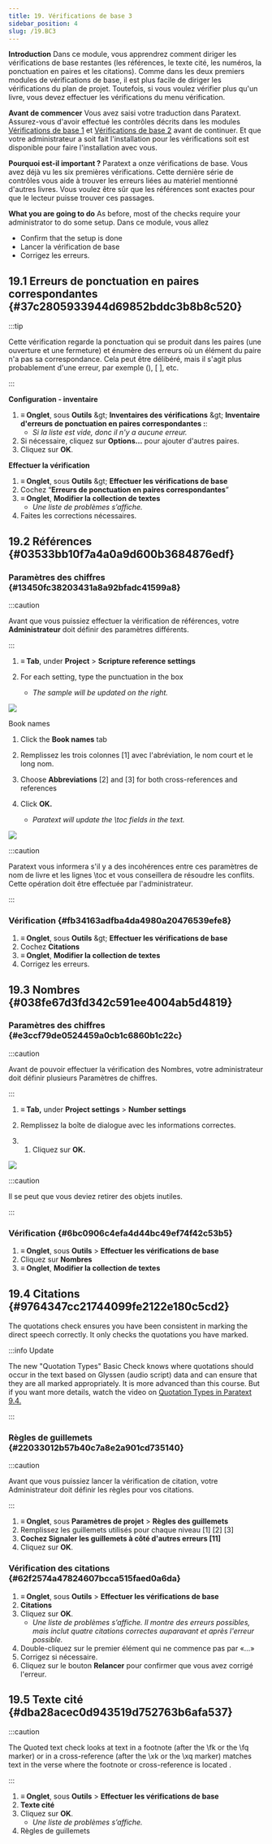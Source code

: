 ```yaml
---
title: 19. Vérifications de base 3
sidebar_position: 4
slug: /19.BC3
---
```




**Introduction** Dans ce module, vous apprendrez comment diriger les vérifications de base restantes (les références, le texte cité, les numéros, la ponctuation en paires et les citations). Comme dans les deux premiers modules de vérifications de base, il est plus facile de diriger les vérifications du plan de projet. Toutefois, si vous voulez vérifier plus qu'un livre, vous devez effectuer les vérifications du menu vérification.


**Avant de commencer**  Vous avez saisi votre traduction dans Paratext. Assurez-vous d'avoir effectué les contrôles décrits dans les modules [Vérifications de base 1](https://sillsdev.github.io/paratext-manual/5.BC1) et [Vérifications de base 2](https://sillsdev.github.io/paratext-manual/12.BC2) avant de continuer. Et que votre administrateur a soit fait l'installation pour les vérifications soit est disponible pour faire l'installation avec vous.


**Pourquoi est-il important ?** Paratext a onze vérifications de base. Vous avez déjà vu les six premières vérifications. Cette dernière série de contrôles vous aide à trouver les erreurs liées au matériel mentionné d'autres livres. Vous voulez être sûr que les références sont exactes pour que le lecteur puisse trouver ces passages.


**What you are going to do**  As before, most of the checks require your administrator to do some setup. Dans ce module, vous allez

- Confirm that the setup is done
- Lancer la vérification de base
- Corrigez les erreurs.

## 19.1 Erreurs de ponctuation en paires correspondantes {#37c2805933944d69852bddc3b8b8c520}


:::tip

Cette vérification regarde la ponctuation qui se produit dans les paires (une ouverture et une fermeture) et énumère des erreurs où un élément du paire n'a pas sa correspondance. Cela peut être délibéré, mais il s'agit plus probablement d'une erreur, par exemple (), [ ], etc.

:::




**Configuration - inventaire**

1. **≡ Onglet**, sous **Outils** \&gt; **Inventaires des vérifications** \&gt; **Inventaire d'erreurs de ponctuation en paires correspondantes :**:
    - _Si la liste est vide, donc il n'y a aucune erreur._
2. Si nécessaire, cliquez sur **Options…** pour ajouter d'autres paires.
3. Cliquez sur **OK**.

**Effectuer  la vérification**

1. **≡ Onglet**, sous **Outils** \&gt; **Effectuer les vérifications de base**
2. Cochez “**Erreurs de ponctuation en paires correspondantes**”
3. **≡ Onglet**, **Modifier la collection de textes**  
    - _Une liste de problèmes s’affiche._
4. Faites les corrections nécessaires.

## 19.2 Références {#03533bb10f7a4a0a9d600b3684876edf}


### Paramètres des chiffres {#13450fc38203431a8a92bfadc41599a8}


:::caution

Avant que vous puissiez effectuer la vérification de références, votre **Administrateur** doit définir des paramètres différents.

:::




<div class='notion-row'>
<div class='notion-column' style={{width: 'calc((100% - (min(32px, 4vw) * 1)) * 0.4375)'}}>

1. **≡ Tab**, under **Project** > **Scripture reference settings**

2. For each setting, type the punctuation in the box
    - _The sample will be updated on the right._

</div><div className='notion-spacer'></div>

<div class='notion-column' style={{width: 'calc((100% - (min(32px, 4vw) * 1)) * 0.5625)'}}>


![](./1019021315.png)


</div><div className='notion-spacer'></div>
</div>


<div class='notion-row'>
<div class='notion-column' style={{width: 'calc((100% - (min(32px, 4vw) * 1)) * 0.4375)'}}>


Book names


1. Click the **Book names** tab

2. Remplissez les trois colonnes [1] avec l'abréviation, le nom court et le long nom.

3. Choose **Abbreviations** [2] and [3] for both cross-references and references

4. Click **OK.**
    - _Paratext will update the \toc fields in the text._

</div><div className='notion-spacer'></div>

<div class='notion-column' style={{width: 'calc((100% - (min(32px, 4vw) * 1)) * 0.5625)'}}>


![](./1209414794.png)


</div><div className='notion-spacer'></div>
</div>

:::caution

 Paratext vous informera s'il y a des incohérences entre ces paramètres de nom de livre et les lignes \toc et vous conseillera de résoudre les conflits. Cette opération doit être effectuée par l'administrateur.

:::




### Vérification {#fb34163adfba4da4980a20476539efe8}

1. **≡ Onglet**, sous **Outils** \&gt; **Effectuer les vérifications de base**
2. Cochez **Citations**
3. **≡ Onglet**, **Modifier la collection de textes**  
4. Corrigez les erreurs.

## 19.3 Nombres {#038fe67d3fd342c591ee4004ab5d4819}


### Paramètres des chiffres {#e3ccf79de0524459a0cb1c6860b1c22c}


:::caution

Avant de pouvoir effectuer la vérification des Nombres, votre administrateur doit définir plusieurs Paramètres de chiffres.

:::




<div class='notion-row'>
<div class='notion-column' style={{width: 'calc((100% - (min(32px, 4vw) * 1)) * 0.5)'}}>

1. **≡ Tab,** under **Project settings** > **Number settings**

2. Remplissez la boîte de dialogue avec les informations correctes.

3. 1. Cliquez sur **OK.**

</div><div className='notion-spacer'></div>

<div class='notion-column' style={{width: 'calc((100% - (min(32px, 4vw) * 1)) * 0.5)'}}>


![](./11100284.png)


</div><div className='notion-spacer'></div>
</div>

:::caution

Il se peut que vous deviez retirer des objets inutiles.

:::




### Vérification {#6bc0906c4efa4d44bc49ef74f42c53b5}

1. **≡ Onglet**, sous **Outils** &gt; **Effectuer les vérifications de base**
2. Cliquez sur **Nombres**
3. **≡ Onglet**, **Modifier la collection de textes**  

## 19.4 Citations {#9764347cc21744099fe2122e180c5cd2}


The quotations check ensures you have been consistent in marking the direct speech correctly. It only checks the quotations you have marked.


:::info Update


The new "Quotation Types" Basic Check knows where quotations should occur in the text based on Glyssen (audio script) data and can ensure that they are all marked appropriately. It is more advanced than this course. But if you want more details, watch the video on [Quotation Types in Paratext 9.4.](https://vimeo.com/859138745)


:::


### Règles de guillemets {#22033012b57b40c7a8e2a901cd735140}


:::caution

Avant que vous puissiez lancer la vérification de citation, votre Administrateur doit définir les règles pour vos citations.

:::



1. **≡ Onglet**, sous **Paramètres de projet** &gt; **Règles des guillemets**
2. Remplissez les guillemets utilisés pour chaque niveau \[1\] \[2\] [3]
3. **Cochez Signaler les guillemets à côté d'autres erreurs [11]**
4. Cliquez sur **OK**.

### Vérification des citations {#62f2574a47824607bcca515faed0a6da}

1. **≡ Onglet**, sous **Outils** &gt; **Effectuer les vérifications de base**
2. **Citations**
3. Cliquez sur **OK**.
    - _Une liste de problèmes s’affiche. Il montre des erreurs possibles, mais inclut quatre citations correctes auparavant et après l'erreur possible._
4. Double-cliquez sur le premier élément qui ne commence pas par «…»
5. Corrigez si nécessaire.
6. Cliquez sur le bouton **Relancer** pour confirmer que vous avez corrigé l'erreur.

## 19.5 Texte cité {#dba28acec0d943519d752763b6afa537}


:::caution

The Quoted text check looks at text in a footnote (after the \fk or the \fq marker) or in a cross-reference (after the \xk or the \xq marker) matches text in the verse where the footnote or cross-reference is located .

:::



1. **≡ Onglet**, sous **Outils** &gt; **Effectuer les vérifications de base**
2. **Texte cité**
3. Cliquez sur **OK**.
    - _Une liste de problèmes s’affiche._
4. Règles de guillemets
